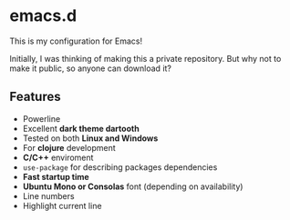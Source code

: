 # emacs.d

This is my configuration for Emacs!

Initially, I was thinking of making this a private repository. But why not to make it public, so anyone can download it?

## Features

- Powerline
- Excellent **dark theme dartooth**
- Tested on both **Linux and Windows**
- For **clojure** development
- **C/C++** enviroment
- `use-package` for describing packages dependencies
- **Fast startup time**
- **Ubuntu Mono or Consolas** font (depending on availability)
- Line numbers
- Highlight current line
